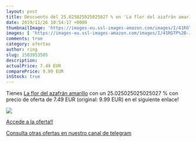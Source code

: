 ```yaml
---
layout: post
title: Descuento del 25.025025025025027 % en 'La flor del azafrán amarillo'
date: 2019/11/26 10:54:17 +0000
thumbnailImage: 'https://images-eu.ssl-images-amazon.com/images/I/41RGTP%2B-JfL._SL200_.jpg'
images: [ 'https://images-eu.ssl-images-amazon.com/images/I/41RGTP%2B-JfL._SL200_.jpg' ]
comments: true
category: ofertas
author: ring
slug: 1503953505
description:
actualPrice: 7.49 EUR
comparePrice: 9.99 EUR
inStock: true
---
```


Tienes [La flor del azafrán amarillo](https://www.amazon.com/dp/1503953505/?tag=redken08-20) con un 25.025025025025027 % con precio de oferta de 7.49 EUR (original: 9.99 EUR) en el siguiente enlace!

[![](https://images-eu.ssl-images-amazon.com/images/I/41RGTP%2B-JfL._SL200_.jpg)](https://www.amazon.com/dp/1503953505/?tag=redken08-20)

[Accede a la oferta!!](https://www.amazon.com/dp/1503953505/?tag=redken08-20)

[Consulta otras ofertas en nuestro canal de telegram](https://t.me/s/ofertas25)
